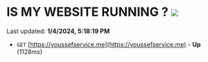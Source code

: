 # IS MY WEBSITE RUNNING ? [![](https://img.shields.io/static/v1?label=Sponsor&message=%E2%9D%A4&logo=GitHub&color=%23fe8e86)](https://github.com/sponsors/<username>)

Last updated: **1/4/2024, 5:18:19 PM**

- `GET` [https://youssefservice.me](https://youssefservice.me) - **Up** (1128ms)
